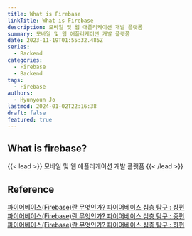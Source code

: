 ```yaml
---
title: What is Firebase
linkTitle: What is Firebase
description: 모바일 및 웹 애플리케이션 개발 플랫폼
summary: 모바일 및 웹 애플리케이션 개발 플랫폼
date: 2023-11-19T01:55:32.485Z
series:
  - Backend
categories:
  - Firebase
  - Backend
tags:
  - Firebase
authors:
  - Hyunyoun Jo
lastmod: 2024-01-02T22:16:38
draft: false
featured: true
---
```


## What is firebase?

{{< lead >}}
모바일 및 웹 애플리케이션 개발 플랫폼
{{< /lead >}}

## Reference

[파이어베이스(Firebase)란 무엇인가? 파이어베이스 심층 탐구 : 상편](https://yozm.wishket.com/magazine/detail/522/)  
[파이어베이스(Firebase)란 무엇인가? 파이어베이스 심층 탐구 : 중편](https://yozm.wishket.com/magazine/detail/523/)  
[파이어베이스(Firebase)란 무엇인가? 파이어베이스 심층 탐구 : 하편](https://yozm.wishket.com/magazine/detail/524/)
